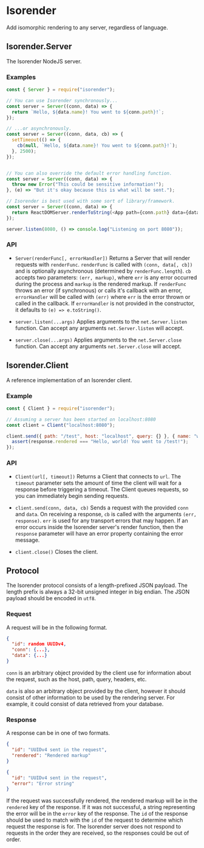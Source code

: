 # Isorender

Add isomorphic rendering to any server, regardless of language.

## Isorender.Server

The Isorender NodeJS server.

### Examples

```javascript
const { Server } = require("isorender");

// You can use Isorender synchronously...
const server = Server((conn, data) => {
  return `Hello, ${data.name}! You went to ${conn.path}!`;
});

// ...or asynchronously.
const server = Server((conn, data, cb) => {
  setTimeout(() => {
    cb(null, `Hello, ${data.name}! You went to ${conn.path}!`);
  }, 2500);
});


// You can also override the default error handling function.
const server = Server((conn, data) => {
  throw new Error("This could be sensitive information!");
}, (e) => "But it's okay because this is what will be sent.");

// Isorender is best used with some sort of library/framework.
const server = Server((conn, data) => {
  return ReactDOMServer.renderToString(<App path={conn.path} data={data} />);
});

server.listen(8080, () => console.log("Listening on port 8080"));
```

### API

* `Server(renderFunc[, errorHandler])`
  Returns a Server that will render requests with `renderFunc`. `renderFunc` is
  called with `(conn, data[, cb])` and is optionally asynchronous (determined by
  `renderFunc.length`). `cb` accepts two parameters: `(err, markup)`, where
  `err` is any error occurred during the process and `markup` is the rendered
  markup. If `renderFunc` throws an error (if synchronous) or calls it's
  callback with an error, `errorHandler` will be called with `(err)` where `err`
  is the error thrown or called in the callback. If `errorHandler` is not
  provided in the constructor, it defaults to `(e) => e.toString()`.

* `server.listen(...args)`
  Applies arguments to the `net.Server.listen` function. Can accept any
  arguments `net.Server.listen` will accept.

* `server.close(...args)`
  Applies arguments to the `net.Server.close` function. Can accept any
  arguments `net.Server.close` will accept.

## Isorender.Client

A reference implementation of an Isorender client.

### Example

```javascript
const { Client } = require("isorender");

// Assuming a server has been started on localhost:8080
const client = Client("localhost:8080");

client.send({ path: "/test", host: "localhost", query: {} }, { name: "world" }, (err, response) => {
  assert(response.rendered === "Hello, world! You went to /test!");
});
```

### API

* `Client(url[, timeout])`
  Returns a Client that connects to `url`. The `timeout` parameter sets the
  amount of time the client will wait for a response before triggering a
  timeout. The Client queues requests, so you can immediately begin sending
  requests.

* `client.send(conn, data, cb)`
  Sends a request with the provided `conn` and `data`. On receiving
  a response, `cb` is called with the arguments `(err, response)`. `err` is
  used for any transport errors that may happen. If an error occurs inside the
  Isorender server's render function, then the `response` parameter will have
  an error property containing the error message.

* `client.close()`
  Closes the client.

## Protocol

The Isorender protocol consists of a length-prefixed JSON payload. The length
prefix is always a 32-bit unsigned integer in big endian. The JSON payload
should be encoded in `utf8`.

### Request

A request will be in the following format.
```json
{
  "id": random UUIDv4,
  "conn": {...},
  "data": {...}
}
```

`conn` is an arbitrary object provided by the client use for information about
the request, such as the host, path, query, headers, etc. 

`data` is also an arbitrary object provided by the client, however it should
consist of other information to be used by the rendering server. For example,
it could consist of data retrieved from your database.

### Response

A response can be in one of two formats.

```json
{
  "id": "UUIDv4 sent in the request",
  "rendered": "Rendered markup"
}
```

```json
{
  "id": "UUIDv4 sent in the request",
  "error": "Error string"
}
```

If the request was successfully rendered, the rendered markup will be in the
`rendered` key of the response. If it was not successful, a string representing
the error will be in the `error` key of the response. The `id` of the response
should be used to match with the `id` of the request to determine which request
the response is for. The Isorender server does not respond to requests in the
order they are received, so the responses could be out of order.
